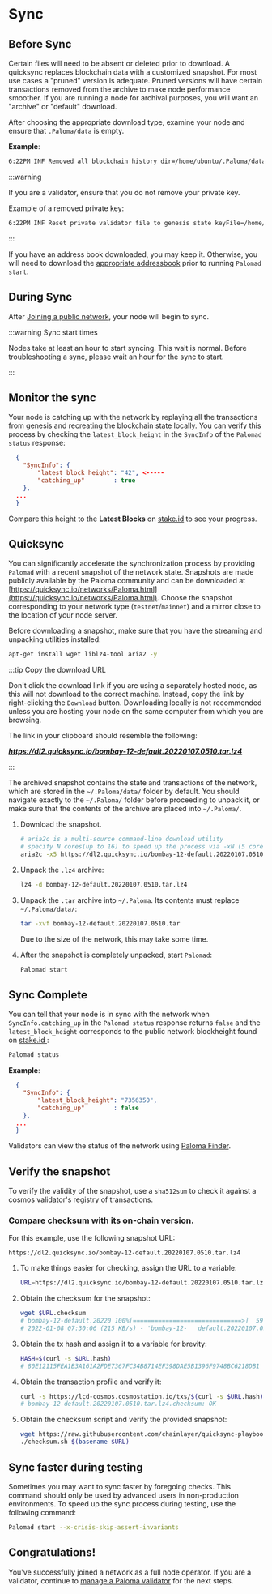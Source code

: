 # Sync

## Before Sync

Certain files will need to be absent or deleted prior to download. 
A quicksync replaces blockchain data with a customized snapshot. 
For most use cases a "pruned" version is adequate. Pruned versions 
will have certain transactions removed from the archive to make node 
performance smoother. If you are running a node for archival purposes, 
you will want an "archive" or "default" download.

After choosing  the appropriate download type, examine your node and 
ensure that `.Paloma/data` is empty.

 **Example**:
```bash
6:22PM INF Removed all blockchain history dir=/home/ubuntu/.Paloma/data
```

:::warning

If you are a validator, ensure that you do not remove your private key.

Example of a removed private key:

```bash
6:22PM INF Reset private validator file to genesis state keyFile=/home/ubuntu/.Paloma/config/priv_validator_key.json stateFile=/home/ubuntu/.Paloma/data/priv_validator_state.json
```
:::

If you have an address book downloaded, you may keep it. Otherwise, 
you will need to download the 
[appropriate addressbook](join-a-network.md#join-a-public-network) 
prior to running `Palomad start`.

## During Sync

After [Joining a public network](join-a-network.md#join-a-public-network), 
your node will begin to sync.

:::warning Sync start times

Nodes take at least an hour to start syncing. This wait is normal. 
Before troubleshooting a sync, please wait an hour for the sync to start.

:::

## Monitor the sync

Your node is catching up with the network by replaying all the transactions 
from genesis and recreating the blockchain state locally. You can verify 
this process by checking the `latest_block_height` in the `SyncInfo` of 
the `Palomad status` response:  

```json
  {
    "SyncInfo": {
        "latest_block_height": "42", <-----
        "catching_up"        : true
    },
  ...
  }
```
Compare this height to the **Latest Blocks** on [stake.id](https://Paloma.stake.id/#/) 
to see your progress.


## Quicksync

You can significantly accelerate the synchronization process by providing 
`Palomad` with a recent snapshot of the network state. Snapshots are made 
publicly available by the Paloma community and can be downloaded at 
[https://quicksync.io/networks/Paloma.html](https://quicksync.io/networks/Paloma.html). 
Choose the snapshot corresponding to your network type (`testnet`/`mainnet`) 
and a mirror close to the location of your node server.

Before downloading a snapshot, make sure that you have the streaming and 
unpacking utilities installed:

```bash
apt-get install wget liblz4-tool aria2 -y
```

:::tip Copy the download URL

Don't click the download link if you are using a separately hosted 
node, as this will not download to the correct machine. Instead, 
copy the link by right-clicking the  `Download` button. Downloading 
locally is not recommended unless you are hosting your node on the 
same computer from which you are browsing.

The link in your clipboard should resemble the following:

***https://dl2.quicksync.io/bombay-12-default.20220107.0510.tar.lz4***

:::

The archived snapshot contains the state and transactions of 
the network, which are stored in the `~/.Paloma/data/` folder by 
default. You should navigate exactly to the `~/.Paloma/` folder 
before proceeding to unpack it, or make sure that the contents of 
the archive are placed into `~/.Paloma/`.  

1. Download the snapshot.

   ```bash
   # aria2c is a multi-source command-line download utility
   # specify N cores(up to 16) to speed up the process via -xN (5 cores used below)
   aria2c -x5 https://dl2.quicksync.io/bombay-12-default.20220107.0510.tar.lz4
   ```

2. Unpack the `.lz4` archive:

   ```bash
   lz4 -d bombay-12-default.20220107.0510.tar.lz4
   ```
3. Unpack the `.tar` archive into `~/.Paloma`. Its contents must replace `~/.Paloma/data/`:
   ```bash
   tar -xvf bombay-12-default.20220107.0510.tar
   ```

   Due to the size of the network, this may take some time.  


4. After the snapshot is completely unpacked, start `Palomad`:

   ```bash
   Palomad start
   ```

## Sync Complete

You can tell that your node is in sync with the network when 
`SyncInfo.catching_up` in the `Palomad status` response returns 
`false` and the `latest_block_height` corresponds to the public 
network blockheight found on [ stake.id ](https://Paloma.stake.id/#/):

```bash
Palomad status  
```
**Example**:

```json
  {
    "SyncInfo": {
        "latest_block_height": "7356350",
        "catching_up"        : false
    },
  ...
  }
```

Validators can view the status of the network using 
[Paloma Finder](https://finder.Paloma.money).

## Verify the snapshot

To verify the validity of the snapshot, use a `sha512sum` to check 
it against a cosmos validator's registry of transactions.

### Compare checksum with its on-chain version.  

For this example, use the following snapshot URL:

`https://dl2.quicksync.io/bombay-12-default.20220107.0510.tar.lz4`

1. To make things easier for checking, assign the URL to a variable:

   ```bash
   URL=https://dl2.quicksync.io/bombay-12-default.20220107.0510.tar.lz4
   ```

2. Obtain the checksum for the snapshot:

   ```bash
   wget $URL.checksum
   # bombay-12-default.20220 100%[==============================>]  59.55K   215KB/   s    in 0.3s    
   # 2022-01-08 07:30:06 (215 KB/s) - 'bombay-12-   default.20220107.0510.tar.lz4.checksum.1' saved [60984/60984]
   ```

3. Obtain the tx hash and assign it to a variable for brevity:

   ```bash
   HASH=$(curl -s $URL.hash)   
   # 80E12115FEA1B3A161A2FDE7367FC34B8714EF398DAE5B1396F9748BC6218DB1
   ```

4. Obtain the transaction profile and verify it:

   ```bash
   curl -s https://lcd-cosmos.cosmostation.io/txs/$(curl -s $URL.hash) | jq -r    '.tx.value.memo'|sha512sum -c
   # bombay-12-default.20220107.0510.tar.lz4.checksum: OK
   ```

5. Obtain the checksum script and verify the provided snapshot:

   ```bash
   wget https://raw.githubusercontent.com/chainlayer/quicksync-playbooks/master/   roles/quicksync/files/checksum.sh
   ./checksum.sh $(basename $URL)
   ```

## Sync faster during testing

Sometimes you may want to sync faster by foregoing checks. 
This command should only be used by advanced users in non-production 
environments. To speed up the sync process during testing, use the 
following command:

   ```bash
   Palomad start --x-crisis-skip-assert-invariants
   ```

## Congratulations!

You've successfully joined a network as a full node operator. 
If you are a validator, continue to 
[manage a Paloma validator](../manage-a-Paloma-validator/README.md) for the next steps.
